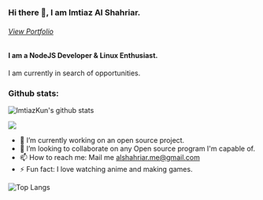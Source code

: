 
### Hi there 👋, I am Imtiaz Al Shahriar.
###### [View Portfolio](https://imtiazkun.github.io/-/)
#### I am a NodeJS Developer & Linux Enthusiast.
I am currently in search of opportunities.

### Github stats:
![ImtiazKun's github stats](https://github-readme-stats.vercel.app/api?username=ImtiazKun&show_icons=true&theme=radical)

![](https://komarev.com/ghpvc/?username=imtiazkun)

- 🔭 I’m currently working on an open source project. 
- 👯 I’m looking to collaborate on any Open source program I'm capable of. 
- 📫 How to reach me: Mail me alshahriar.me@gmail.com 
- ⚡ Fun fact: I love watching anime and making games. 

![Top Langs](https://github-readme-stats.vercel.app/api/top-langs/?username=ImtiazKun&layout=compact)
